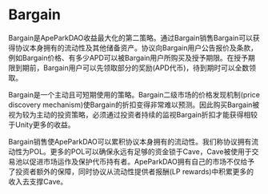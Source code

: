 # Bargain

Bargain是ApeParkDAO收益最大化的第二策略。通过Bargain销售Bargain可以获得协议本身拥有的流动性及其他储备资产。协议向Bargain用户公告报价及条款，例如Bargain价格、有多少APD可以被Bargain用户所购买及授予期限。在授予期限到期前，Bargain用户可以先领取部分的奖励(APD代币)，待到期时可以全数领取。

Bargain是一个主动且可短期使用的策略。Bargain二级市场的价格发现机制(price discovery mechanism)使Bargain的折扣变得非常难以预测。因此购买Bargain被视为较为主动的投资策略，必须通过投资者持续的监视Bargain折扣才能获得相较于Unity更多的收益。

Bargain销售使ApeParkDAO可以累积协议本身拥有的流动性。我们称协议拥有流动性为POL。更多的POL可以确保永远有足够的资金锁于Cave，Cave被使用于交易池以促进市场运作及保护代币持有者。ApeParkDAO拥有自己的市场不仅给予了投资者额外的保障，同时协议从流动性提供者报酬(LP rewards)中积累更多的收入去支撑Cave。
